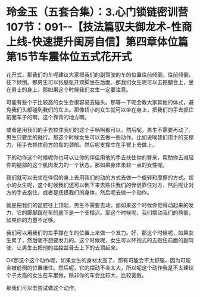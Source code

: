 # 玲金玉（五套合集）：3.心门锁链密训营 107节：091--【技法篇驭夫御龙术-性商上线-快速提升闺房自信】第四章体位篇第15节车震体位五式花开式

花开式，那我们的车呢建议大家把我们的副驾驶的车的位置往前倾倒，往前倾倒，往下倾倒。那男生可以张腿张开双脚坐在后面。那我们女生呢可以去把腿合上，坐在男士的身上。那如果这个时候我们女生一定要注意。

可能有些个子比较高的女生会很容易去碰头。那等一下呢会教大家其他的体式，避免我们头部碰到我们的车上。那像娇小的女生就可以坐在身上，把我们的手去抓住前面车子的啊，这个靠背的地方啊。

或者是用我们的手去拉住我们的这个手柄啊都可以。然后呢，男生不需要再动了。男生只要坐的就行。那这个时候女生可以去做一些动作。比如说唉我们用手的支撑力，用手去抓住前方的车的颈部。然后呢支撑立在手臂上去做上。

下的动作这个时候呢你也可以让你的伴侣用他的手去扶住你的臀来，帮助你去减轻你的腿部的这个肌肉发力的一个状态。那如果身体柔软一点的女性呢。

我们就可以去坐在伴侣的身上去用我们的动的方式去做一个旋转和摩擦的方式。娇小的女生呢，这个时候我们还可以倒下来去贴住我们的伴侣靠住对方，然后呢让对方的手去抱住，或者是抚摸我们的身体，然后呢去做一个动作。

就是把我们的盆腔往上顶起，男生不需要去动。那如果这个时候你觉得动起来的发力，它的脚脚跟在车的底下是一个支撑点。那这个时候呢，我们摆动我们的胯部，如果你的力量不足够。

我们可以用我们的左手撑在车的位置上来做一个发力。好，那这个时候呢，如果女生累了，然后呢不想要发力的。这个时候呢，女生可以环抱式的去抱住前面的副驾驶，让男生去把他的盆腔盆骨去上下的去顶起来。

OK那这个这个动作呢，如果女生的身材太高了，那有可能会不太舒服，因为可能会被前侧的位置堵住。然后呢，它的摆动不会太大，所以呢这个动作我是不太建议个子太高的女生在车里做，除非你的车会比较大，比较宽敞。

那我们可以去尝试做这个动作。